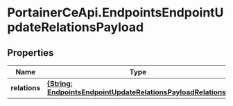 # PortainerCeApi.EndpointsEndpointUpdateRelationsPayload

## Properties
Name | Type | Description | Notes
------------ | ------------- | ------------- | -------------
**relations** | [**{String: EndpointsEndpointUpdateRelationsPayloadRelations}**](EndpointsEndpointUpdateRelationsPayloadRelations.md) |  | [optional] 


